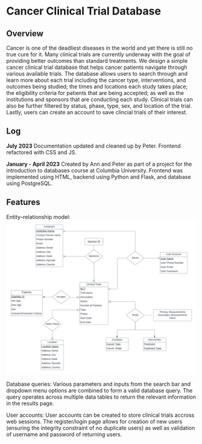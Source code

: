 # Cancer Clinical Trial Database

## Overview
Cancer is one of the deadliest diseases in the world and yet there is still no true cure for it. Many clinical trials are currently underway with the goal of providing better outcomes than standard treatments. We design a simple cancer clinical trial database that helps cancer patients navigate through various available trials. The database allows users to search through and learn more about each trial including the cancer type, interventions, and outcomes being studied; the times and locations each study takes place; the eligibility criteria for patients that are being accepted; as well as the institutions and sponsors that are conducting each study. Clinical trials can also be further filtered by status, phase, type, sex, and location of the trial. Lastly, users can create an account to save clincial trials of their interest.

## Log
**July 2023**
Documentation updated and cleaned up by Peter. Frontend refactored with CSS and JS.

**January - April 2023**
Created by Ann and Peter as part of a project for the introduction to databases course at Columbia University. Frontend was implemented using HTML, backend using Python and Flask, and database using PostgreSQL.

## Features
Entity–relationship model:
![Cancer Clinical Trial Database ER diagram](./images/er-diagram.png "Cancer Clinical Trial Database ER diagram")

Database queries:
Various parameters and inputs from the search bar and dropdown menu options are combined to form a valid database query. The query operates across multiple data tables to return the relevant information in the results page. 

User accounts:
User accounts can be created to store clinical trials accross web sessions. The register/login page allows for creation of new users (ensuring the integrity constraint of no duplicate users) as well as validation of username and password of returning users.